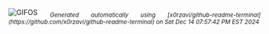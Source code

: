 <div align="justify">
<picture>
    <source media="(prefers-color-scheme: dark)" srcset="https://i.ibb.co/VSHbb8Z/output-gif.gif">
    <source media="(prefers-color-scheme: light)" srcset="https://i.ibb.co/VSHbb8Z/output-gif.gif">
    <img alt="GIFOS" src="https://i.ibb.co/VSHbb8Z/output-gif.gif">
</picture>
<sub><i>Generated automatically using [x0rzavi/github-readme-terminal](https://github.com/x0rzavi/github-readme-terminal) on Sat Dec 14 07:57:42 PM EST 2024</i></sub>
</div>

<!--  -->